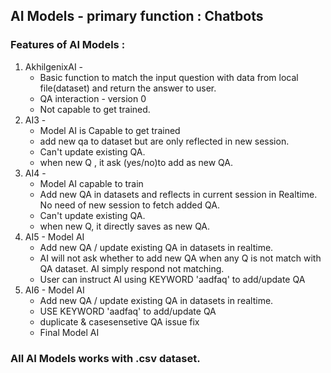 ## AI Models - primary function : Chatbots  
### Features of AI Models :  

1. AkhilgenixAI - 
    * Basic function to match the input question with data from local file(dataset) and return the answer to user. 
    * QA interaction - version 0
    * Not capable to get trained.
2. AI3 -
    * Model AI is Capable to get trained  
    * add new qa to dataset but are only reflected in new session. 
    * Can't update existing QA. 
    * when new Q , it ask (yes/no)to add as new QA.
3. AI4 -
    * Model AI capable to train 
    * Add new QA in datasets and reflects in current session in Realtime. No need of new session to fetch added QA. 
    * Can't update existing QA. 
    * when new Q, it directly saves as new QA.
4. AI5 - Model AI 
    * Add new QA / update existing QA in datasets in realtime. 
    * AI will not ask whether to add new QA when any Q is not match with QA dataset. AI simply respond not matching.
    * User can instruct AI using KEYWORD 'aadfaq' to add/update QA
5. AI6 - Model AI 
    * Add new QA / update existing QA in datasets in realtime. 
    * USE KEYWORD 'aadfaq' to add/update QA 
    * duplicate & casesensetive QA issue fix 
    * Final Model AI 

### All AI Models works with .csv dataset.
